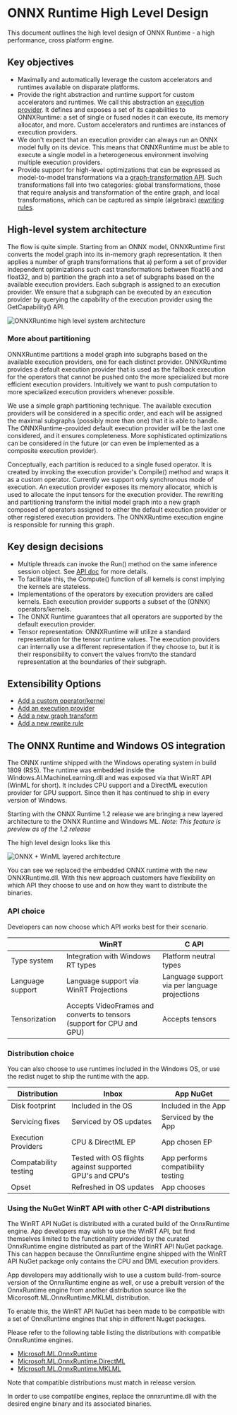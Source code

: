 # ONNX Runtime High Level Design

This document outlines the high level design of
ONNX Runtime - a high performance, cross platform engine.

## Key objectives
* Maximally and automatically leverage the custom accelerators and runtimes
available on disparate platforms.
* Provide the right abstraction and runtime support for custom accelerators and
runtimes. We call this abstraction an [execution
provider](../include/onnxruntime/core/framework/execution_provider.h). It defines and exposes a set of
its capabilities to ONNXRuntime: a set of single or fused nodes it can
execute, its memory allocator, and more. Custom accelerators and runtimes are
instances of execution providers.
* We don't expect that an execution provider can always run an ONNX model fully
on its device. This means that ONNXRuntime must be able to execute a single
model in a heterogeneous environment involving multiple execution providers.
* Provide support for high-level optimizations that can be expressed as
model-to-model transformations via a [graph-transformation
API](../include/onnxruntime/core/optimizer/graph_transformer.h). Such
transformations fall into two categories: global transformations, those that
require analysis and transformation of the entire graph, and local
transformations, which can be captured as simple (algebraic) [rewriting
rules](../include/onnxruntime/core/optimizer/rewrite_rule.h).

## High-level system architecture
The flow is quite simple. Starting from an ONNX model, ONNXRuntime first
converts the model graph into its in-memory graph representation. It then
applies a number of graph transformations that a) perform a set of provider
independent optimizations such cast transformations between float16 and float32, and b) partition the
graph into a set of subgraphs based on the available execution providers. Each
subgraph is assigned to an execution provider. We ensure that a subgraph can be
executed by an execution provider by querying the capability of the execution
provider using the GetCapability() API.

![ONNXRuntime high level system architecture](https://azurecomcdn.azureedge.net/mediahandler/acomblog/media/Default/blog/228d22d3-6e3e-48b1-811c-1d48353f031c.png)

### More about partitioning
ONNXRuntime partitions a model graph into subgraphs based on the available execution providers, one for each distinct provider. ONNXRuntime provides
a default execution provider that is used as the fallback execution for the
operators that cannot be pushed onto the more specialized but more efficient
execution providers. Intuitively we want to push computation to more
specialized execution providers whenever possible.

We use a simple graph partitioning technique. The available execution providers
will be considered in a specific order, and each will be assigned the maximal
subgraphs (possibly more than one) that it is able to handle. The
ONNXRuntime-provided default execution provider will be the last one
considered, and it ensures completeness. More sophisticated optimizations can be
considered in the future (or can even be implemented as a composite execution
provider).

Conceptually, each partition is reduced to a single fused operator. It is
created by invoking the execution provider's Compile() method and wraps it as a
custom operator. Currently we support only synchronous mode of execution. An execution
provider exposes its memory allocator, which is used to allocate the input
tensors for the execution provider. The rewriting and partitioning transform the
initial model graph into a new graph composed of operators assigned to either
the default execution provider or other registered execution
providers. The ONNXRuntime execution engine is responsible for running this graph.

## Key design decisions
* Multiple threads can invoke the Run() method on the same
inference session object. See [API doc](C_API.md) for more details.
* To facilitate this, the Compute() function of all kernels is const
implying the kernels are stateless.
* Implementations of the operators by execution providers are called
kernels. Each execution provider supports a subset of the (ONNX)
operators/kernels.
* The ONNX Runtime guarantees that all operators are supported by the default
execution provider.
* Tensor representation: ONNXRuntime will utilize a standard representation for
the tensor runtime values. The execution providers can internally use a
different representation if they choose to, but it is their responsibility to
convert the values from/to the standard representation at the boundaries of
their subgraph.

## Extensibility Options
* [Add a custom operator/kernel](AddingCustomOp.md)
* [Add an execution provider](AddingExecutionProvider.md)
* [Add a new graph
transform](../include/onnxruntime/core/optimizer/graph_transformer.h)
* [Add a new rewrite rule](../include/onnxruntime/core/optimizer/rewrite_rule.h)

## The ONNX Runtime and Windows OS integration

The ONNX runtime shipped with the Windows operating system in build 1809 (RS5).  The runtime was embedded inside the Windows.AI.MachineLearning.dll and was exposed via that WinRT API (WinML for short).  It includes CPU support and a DirectML execution provider for GPU support.   Since then it has continued to ship in every version of Windows.

Starting with the ONNX Runtime 1.2 release we are bringing a new layered architecture to the ONNX Runtime and Windows ML.
*Note:  This feature is preview as of the 1.2 release*

The high level design looks like this

![ONNX + WinML layered architecture](images/layered-architecture.png)

You can see we replaced the embedded ONNX runtime with the new ONNXRuntime.dll.  With this new approach customers have flexibility on which API they choose to use and on how they want to distribute the binaries.

### API choice

Developers can now choose which API works best for their scenario.

||WinRT|C API|
|--|--|--|
|Type system| Integration with Windows RT types| Platform neutral types|
|Language support| Language support via WinRT Projections| Language support via per language projections|
|Tensorization| Accepts VideoFrames and converts to tensors (support for CPU and GPU)| Accepts tensors|

### Distribution choice

You can also choose to use runtimes included in the Windows OS, or use the redist nuget to ship the runtime with the app.

|Distribution|Inbox|App NuGet|
|--|--|--|
|Disk footprint| Included in the OS| Included in the App|
|Servicing fixes| Serviced by OS updates| Serviced by the App|
|Execution Providers| CPU & DirectML EP | App chosen EP|
|Compatability testing| Tested with OS flights against supported GPU's and CPU's | App performs compatibility testing|
|Opset| Refreshed in OS updates| App chooses|

 
### Using the NuGet WinRT API with other C-API distributions
The WinRT API NuGet is distributed with a curated build of the OnnxRuntime engine. App developers may wish to use the WinRT API, but find themselves limited to the functionality provided by the curated OnnxRuntime engine distributed as part of the WinRT API NuGet package. This can happen because the OnnxRuntime engine shipped with the WinRT API NuGet package only contains the CPU and DML execution providers.

App developers may additionally wish to use a custom build-from-source version of the OnnxRuntime engine as well, or use a prebuilt version of the OnnxRuntime engine from another distribution source like the Micorosoft.ML.OnnxRuntime.MKLML distribution.

To enable this, the WinRT API NuGet has been made to be compatible with a set of OnnxRuntime engines that ship in different Nuget packages.

Please refer to the following table listing the distributions with compatible OnnxRuntime engines.
- [Microsoft.ML.OnnxRuntime](https://www.nuget.org/packages/Microsoft.ML.OnnxRuntime)
- [Microsoft.ML.OnnxRuntime.DirectML](https://www.nuget.org/packages/Microsoft.ML.OnnxRuntime.DirectML/)
- [Microsoft.ML.OnnxRuntime.MKLML](https://www.nuget.org/packages/Microsoft.ML.OnnxRuntime.MKLML)

Note that compatible distributions must match in release version.

In order to use compatilbe engines, replace the onnxruntime.dll with the desired engine binary and its associated binaries.